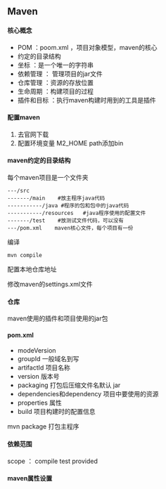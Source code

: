 ## Maven

#### 核心概念

- POM ：poom.xml ，项目对象模型，maven的核心
- 约定的目录结构
- 坐标 ：是一个唯一的字符串
- 依赖管理 ： 管理项目的jar文件
- 仓库管理 ：资源的存放位置
- 生命周期 ：构建项目的过程
- 插件和目标 ：执行maven构建时用到的工具是插件

#### 配置maven

1. 去官网下载
2. 配置环境变量 M2_HOME  path添加bin

#### maven约定的目录结构

每个maven项目是一个文件夹

```
---/src
-------/main    #放主程序java代码
-----------/java #程序的包和包中的java代码
-----------/resources   #java程序使用的配置文件
-------/test    #放测试文件代码，可以没有
---/pom.xml    maven核心文件，每个项目有一份
```

编译

`mvn compile`	

配置本地仓库地址

修改maven的settings.xml文件

#### 仓库

maven使用的插件和项目使用的jar包

#### pom.xml

- modeVersion
- groupId    一般域名到写
- artifactId  项目名称
- version    版本号
- packaging   打包后压缩文件名默认 jar
- dependencies和dependency 项目中要使用的资源
- properties 属性
- build 项目构建时的配置信息

mvn package 打包主程序

#### 依赖范围

scope ： compile test provided

#### maven属性设置

